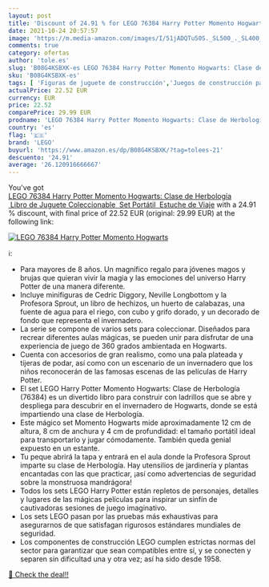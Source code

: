 ```yaml
---
layout: post
title: 'Discount of 24.91 % for LEGO 76384 Harry Potter Momento Hogwarts'
date: 2021-10-24 20:57:57
image: 'https://m.media-amazon.com/images/I/51jADQTu50S._SL500_._SL400_.jpg'
comments: true
category: ofertas
author: 'tole.es'
slug: 'B08G4KSBXK-es LEGO 76384 Harry Potter Momento Hogwarts: Clase de...'
sku: 'B08G4KSBXK-es'
tags: [ 'Figuras de juguete de construcción','Juegos de construcción para niños','Juguetes','Juguetes y juegos','lego', ]
actualPrice: 22.52 EUR
currency: EUR
price: 22.52
comparePrice: 29.99 EUR
prodname: 'LEGO 76384 Harry Potter Momento Hogwarts: Clase de Herbología  Libro de Juguete Coleccionable  Set Portátil  Estuche de Viaje'
country: 'es'
flag: '🇪🇸'
brand: 'LEGO'
buyurl: 'https://www.amazon.es/dp/B08G4KSBXK/?tag=tolees-21'
descuento: '24.91'
average: '26.120916666667'
---
```


You've got [LEGO 76384 Harry Potter Momento Hogwarts: Clase de Herbología  Libro de Juguete Coleccionable  Set Portátil  Estuche de Viaje](https://www.amazon.es/dp/B08G4KSBXK/?tag=tolees-21) with a  24.91 % discount, with final price of 22.52 EUR (original: 29.99 EUR) at the following link:

[![LEGO 76384 Harry Potter Momento Hogwarts](https://m.media-amazon.com/images/I/51jADQTu50S._SL500_._SL400_.jpg)](https://www.amazon.es/dp/B08G4KSBXK/?tag=tolees-21)

ℹ️:

- Para mayores de 8 años. Un magnífico regalo para jóvenes magos y brujas que quieran vivir la magia y las emociones del universo Harry Potter de una manera diferente.
- Incluye minifiguras de Cedric Diggory, Neville Longbottom y la Profesora Sprout, un libro de hechizos, un huerto de calabazas, una fuente de agua para el riego, con cubo y grifo dorado, y un decorado de fondo que representa el invernadero.
- La serie se compone de varios sets para coleccionar. Diseñados para recrear diferentes aulas mágicas, se pueden unir para disfrutar de una experiencia de juego de 360 grados ambientada en Hogwarts.
- Cuenta con accesorios de gran realismo, como una pala plateada y tijeras de podar, así como con un escenario de un invernadero que los niños reconocerán de las famosas escenas de las películas de Harry Potter.
- El set LEGO Harry Potter Momento Hogwarts: Clase de Herbología (76384) es un divertido libro para construir con ladrillos que se abre y despliega para descubrir en el invernadero de Hogwarts, donde se está impartiendo una clase de Herbología.
- Este mágico set Momento Hogwarts mide aproximadamente 12 cm de altura, 8 cm de anchura y 4 cm de profundidad: el tamaño portátil ideal para transportarlo y jugar cómodamente. También queda genial expuesto en un estante.
- Tu peque abrirá la tapa y entrará en el aula donde la Profesora Sprout imparte su clase de Herbología. Hay utensilios de jardinería y plantas encantadas con las que practicar, ¡así como advertencias de seguridad sobre la monstruosa mandrágora!
- Todos los sets LEGO Harry Potter están repletos de personajes, detalles y lugares de las mágicas películas para inspirar un sinfín de cautivadoras sesiones de juego imaginativo.
- Los sets LEGO pasan por las pruebas más exhaustivas para asegurarnos de que satisfagan rigurosos estándares mundiales de seguridad.
- Los componentes de construcción LEGO cumplen estrictas normas del sector para garantizar que sean compatibles entre sí, y se conecten y separen sin dificultad una y otra vez; así ha sido desde 1958.

[🛒 Check the deal!!](https://www.amazon.es/dp/B08G4KSBXK/?tag=tolees-21)

